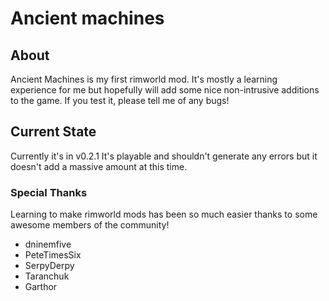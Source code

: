 # Ancient machines

## About
Ancient Machines is my first rimworld mod. It's mostly a learning experience for me but hopefully will add some nice non-intrusive additions to the game. If you test it, please tell me of any bugs!

## Current State
Currently it's in v0.2.1
It's playable and shouldn't generate any errors but it doesn't add a massive amount at this time.


### Special Thanks
 Learning to make rimworld mods has been so much easier thanks to some awesome members of the community!
* dninemfive
* PeteTimesSix
* SerpyDerpy
* Taranchuk
* Garthor
